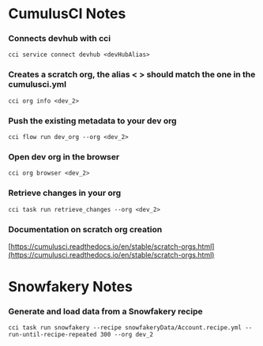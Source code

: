 # CumulusCI Notes

### Connects devhub with cci
`cci service connect devhub <devHubAlias>` 

### Creates a scratch org, the alias < > should match the one in the cumulusci.yml
`cci org info <dev_2>`

### Push the existing metadata to your dev org
`cci flow run dev_org --org <dev_2>`

### Open dev org in the browser
`cci org browser <dev_2>`

### Retrieve changes in your org
`cci task run retrieve_changes --org <dev_2>`

### Documentation on scratch org creation 
[https://cumulusci.readthedocs.io/en/stable/scratch-orgs.html](https://cumulusci.readthedocs.io/en/stable/scratch-orgs.html)

# Snowfakery Notes

### Generate and load data from a Snowfakery recipe
`cci task run snowfakery --recipe snowfakeryData/Account.recipe.yml --run-until-recipe-repeated 300 --org dev_2`